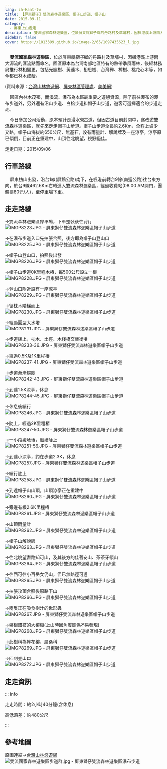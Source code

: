 ```yaml
---
lang: zh-Hant-tw
title: 【屏東獅子】雙流森林遊樂區、帽子山步道、帽子山
date: 2015-09-11
category: 
  - 屏東上山走走
description: 雙流國家森林遊樂區，位於屏東縣獅子鄉的丹路村及草埔村，因楓港溪上游兩大源流的匯流點而命名，園區原本為台灣南部地區特有的熱帶季風雨林，後經林務局推行林相變更，包括光臘樹、黃連木、相思樹、台灣櫸、樟樹、桃花心木等，如今都已林木成蔭。
sidebar: false
cover: https://1013399.github.io/image-2/65/1097435623_l.jpg
---
```


    **雙流國家森林遊樂區**，位於屏東縣獅子鄉的丹路村及草埔村，因楓港溪上游兩大源流的匯流點而命名，園區原本為台灣南部地區特有的熱帶季風雨林，後經林務局推行林相變更，包括光臘樹、黃連木、相思樹、台灣櫸、樟樹、桃花心木等，如今都已林木成蔭。

<!-- more -->

(資料來源：[台灣山林悠遊網](http://recreation.forest.gov.tw/RA/RA_1_1.aspx?RA_ID=0600003)、[屏東林區管理處](http://pingtung.forest.gov.tw/ct.asp?xItem=31018&CtNode=2488&mp=370)、[美美網](http://emmm.tw/L3_content.php?L3_id=35263))  

    園區內林木茂密，而溪流、瀑布為本區最重要之遊憩資源，除了前往瀑布的瀑布步道外，另外還有沿山步道、白榕步道和帽子山步道，遊客可選擇適合的步道走走。  

    今日參加公司活動，原本預計走浸水營古道，但因古道目前封閉中，遂改遊雙流森林遊樂區，就先來走走帽子山步道。帽子山步道全長約2.6Km，全程上坡少叉路，帽子山海拔約650公尺，無基石，設有雨量計、解說牌及一座涼亭，涼亭原已傾倒，目前正在重建中，山頂往北眺望，視野絕佳。

走走日期：2015/09/06

## 行車路線
    屏東枋山出發，沿台1線(屏鵝公路)南下，在楓港前轉台9線(南迴公路)往台東方向，於台9線462.6Km右轉進入雙流森林遊樂區，經過收費站(08:00 AM開門，團體票80元/人)，至停車場下車。

## 走走路線
→雙流森林遊樂區停車場，下車整裝後往前行  
![IMGP8223.JPG - 屏東獅仔雙流森林遊樂區帽子山步道](https://1013399.github.io/image-2/65/1097437365_l.jpg)

→在瀑布步道入口先拍張合照，後方即為帽子山登山口  
![IMGP8225.JPG - 屏東獅仔雙流森林遊樂區帽子山步道](https://1013399.github.io/image-2/65/1097436405_l.jpg)

→帽子山登山口，拍照後出發  
![IMGP8226.JPG - 屏東獅仔雙流森林遊樂區帽子山步道](https://1013399.github.io/image-2/65/1097435910_l.jpg)

→帽子山步道0K里程木樁，每500公尺設立一根  
![IMGP8228.JPG - 屏東獅仔雙流森林遊樂區帽子山步道](https://1013399.github.io/image-2/65/1097438943_l.jpg)

→登山口附近設有一座涼亭  
![IMGP8229.JPG - 屏東獅仔雙流森林遊樂區帽子山步道](https://1013399.github.io/image-2/65/1097437763_l.jpg)

→循枕木階梯而上  
![IMGP8230.JPG - 屏東獅仔雙流森林遊樂區帽子山步道](https://1013399.github.io/image-2/65/1097437181_l.jpg)

→經過圓型大水塔  
![IMGP8231.JPG - 屏東獅仔雙流森林遊樂區帽子山步道](https://1013399.github.io/image-2/65/1097438744_l.jpg)

→步道緩上，枕木、土徑、木棧橋交替銜接  
![IMGP8233-36.JPG - 屏東獅仔雙流森林遊樂區帽子山步道](https://1013399.github.io/image-2/65/1097439542_l.jpg)

→經過0.5K及1K里程樁  
![IMGP8237-41.JPG - 屏東獅仔雙流森林遊樂區帽子山步道](https://1013399.github.io/image-2/65/1097438746_l.jpg)

→步道漸漸趨陡  
![IMGP8242-43.JPG - 屏東獅仔雙流森林遊樂區帽子山步道](https://1013399.github.io/image-2/65/1097434733_l.jpg)

→到達1.5K涼亭，休息  
![IMGP8244-45.JPG - 屏東獅仔雙流森林遊樂區帽子山步道](https://1013399.github.io/image-2/65/1097439741_l.jpg)

→休息後續行  
![IMGP8246.JPG - 屏東獅仔雙流森林遊樂區帽子山步道](https://1013399.github.io/image-2/65/1097439841_l.jpg)

→陡上，經過2K里程樁  
![IMGP8247-50.JPG - 屏東獅仔雙流森林遊樂區帽子山步道](https://1013399.github.io/image-2/65/1097438945_l.jpg)

→一小段緩坡後，繼續陡上  
![IMGP8251-56.JPG - 屏東獅仔雙流森林遊樂區帽子山步道](https://1013399.github.io/image-2/65/1097435409_l.jpg)

→到達小涼亭，約在步道2.3K，休息  
![IMGP8257.JPG - 屏東獅仔雙流森林遊樂區帽子山步道](https://1013399.github.io/image-2/65/1097438747_l.jpg)

→續行陡上  
![IMGP8258.JPG - 屏東獅仔雙流森林遊樂區帽子山步道](https://1013399.github.io/image-2/65/1097436712_l.jpg)

→到達帽子山山頂，山頂涼亭正在重建中  
![IMGP8260.JPG - 屏東獅仔雙流森林遊樂區帽子山步道](https://1013399.github.io/image-2/65/1097436713_l.jpg)

→旁邊有根2.6K里程樁  
![IMGP8261.JPG - 屏東獅仔雙流森林遊樂區帽子山步道](https://1013399.github.io/image-2/65/1097437496_l.jpg)

→山頂雨量計  
![IMGP8262.JPG - 屏東獅仔雙流森林遊樂區帽子山步道](https://1013399.github.io/image-2/65/1097435622_l.jpg)

→帽子山解說牌  
![IMGP8263.JPG - 屏東獅仔雙流森林遊樂區帽子山步道](https://1013399.github.io/image-2/65/1097434735_l.jpg)

→往北眺望耆路知可山，及其後方的佳菩安山、茶茶牙頓山  
![IMGP8264.JPG - 屏東獅仔雙流森林遊樂區帽子山步道](https://1013399.github.io/image-2/65/1097435623_l.jpg)

→往西可往小百岳女仍山，但已無路徑可通  
![IMGP8265.JPG - 屏東獅仔雙流森林遊樂區帽子山步道](https://1013399.github.io/image-2/65/1097436916_l.jpg)

→拍張攻頂合照後原路下山  
![IMGP8266.JPG - 屏東獅仔雙流森林遊樂區帽子山步道](https://1013399.github.io/image-2/65/1097435137_l.jpg)

→兩隻正在吸食樹汁的鍬形蟲  
![IMGP8267.JPG - 屏東獅仔雙流森林遊樂區帽子山步道](https://1013399.github.io/image-2/65/1097439743_l.jpg)

→盤根錯枝的大榕樹(上山時因角度關係不易發現)  
![IMGP8268.JPG - 屏東獅仔雙流森林遊樂區帽子山步道](https://1013399.github.io/image-2/65/1097437950_l.jpg)

→此樹稱為幹花榕，屬桑科  
![IMGP8269.JPG - 屏東獅仔雙流森林遊樂區帽子山步道](https://1013399.github.io/image-2/65/1097439543_l.jpg)

→回到登山口  
![IMGP8272.JPG - 屏東獅仔雙流森林遊樂區帽子山步道](https://1013399.github.io/image-2/65/1097437764_l.jpg)

## 走走資訊
::: info

走走時間：約2小時40分鐘(含休息)

高低落差：約480公尺

:::

## 參考地圖
原圖連結→[台灣山林悠遊網](http://recreation.forest.gov.tw/RT/RT_2_1.aspx?TR_ID=134)  
![雙流國家森林遊樂區步道群.jpg - 屏東獅仔雙流森林遊樂區瀑布步道](https://1013399.github.io/image-2/65/1097437370_l.jpg)